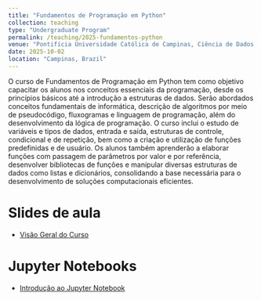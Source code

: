 ```yaml
---
title: "Fundamentos de Programação em Python"
collection: teaching
type: "Undergraduate Program"
permalink: /teaching/2025-fundamentos-python
venue: "Pontifícia Universidade Católica de Campinas, Ciência de Dados e Inteligência Artificial"
date: 2025-10-02
location: "Campinas, Brazil"
---
```


O curso de Fundamentos de Programação em Python tem como objetivo capacitar os alunos nos conceitos essenciais da programação, desde os princípios básicos até a introdução a estruturas de dados. Serão abordados conceitos fundamentais de informática, descrição de algoritmos por meio de pseudocódigo, fluxogramas e linguagem de programação, além do desenvolvimento da lógica de programação. O curso inclui o estudo de variáveis e tipos de dados, entrada e saída, estruturas de controle, condicional e de repetição, bem como a criação e utilização de funções predefinidas e de usuário. Os alunos também aprenderão a elaborar funções com passagem de parâmetros por valor e por referência, desenvolver bibliotecas de funções e manipular diversas estruturas de dados como listas e dicionários, consolidando a base necessária para o desenvolvimento de soluções computacionais eficientes.


# Slides de aula

- [Visão Geral do Curso](https://denmartins.github.io/files/lecture/01-FP-VisaoGeral.pdf)

# Jupyter Notebooks

- [Introdução ao Jupyter Notebook](https://denmartins.github.io/files/notebooks/01-FP-ConceitosBasicos.ipynb)